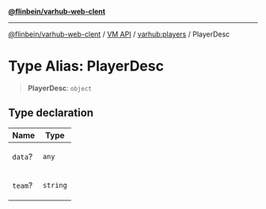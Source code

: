 [**@flinbein/varhub-web-clent**](../../../README.md)

***

[@flinbein/varhub-web-clent](../../../README.md) / [VM API](../../README.md) / [varhub:players](../README.md) / PlayerDesc

# Type Alias: PlayerDesc

> **PlayerDesc**: `object`

## Type declaration

<table>
<thead>
<tr>
<th>Name</th>
<th>Type</th>
</tr>
</thead>
<tbody>
<tr>
<td>

`data`?

</td>
<td>

`any`

</td>
</tr>
<tr>
<td>

`team`?

</td>
<td>

`string`

</td>
</tr>
</tbody>
</table>
